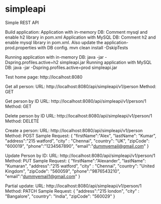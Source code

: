 # simpleapi
Simple REST API

Build application: 
Application with in-memory DB: Comment mysql and enable h2 library in pom.xml
Application with MySQL DB: Comment h2 and enable mysql library in pom.xml. Also update the application-prod.properties with DB config.
mvn clean install -DskipTests

Running application with in-memory DB: java -jar -Dspring.profiles.active=h2 simpleapi.jar
Running application with MySQL DB: java -jar -Dspring.profiles.active=prod simpleapi.jar

Test home page: http://localhost:8080

Get all person:
URL: http://localhost:8080/api/simpleapi/v1/person
Method: GET

Get person by ID
URL: http://localhost:8080/api/simpleapi/v1/person/1
Method: GET

Delete person by ID
URL: http://localhost:8080/api/simpleapi/v1/person/1
Method: DELETE

Create a person:
URL: http://localhost:8080/api/simpleapi/v1/person
Method: POST
Sample Request:
{
	"firstName":"Alex",
	"lastName": "Kumar",
	"address":"215 watford",
	"city" : "Chennai",
	"country": "UK",
	"zipCode": "600019",
	"phone":"1234567890",
	"email":"dummyemail@gmail.com"
}


Update Person by ID:
URL: http://localhost:8080/api/simpleapi/v1/person/1
Method: PUT
Sample Request:
{
	"firstName":"Alexander",
	"lastName": "Kumaran",
	"address":"215 watford",
	"city" : "Chennai",
	"country": "United Kingdom",
	"zipCode": "560059",
	"phone":"9876543210",
	"email":"dummyemail1@gmail.com"
}

Partial update:
URL: http://localhost:8080/api/simpleapi/v1/person/1
Method: PATCH
Sample Request:
{
	"address":"215 london",
	"city" : "Bangalore",
	"country": "India",
	"zipCode": "560029"
}

